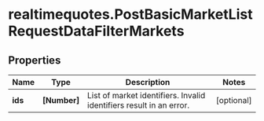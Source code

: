 # realtimequotes.PostBasicMarketListRequestDataFilterMarkets

## Properties

Name | Type | Description | Notes
------------ | ------------- | ------------- | -------------
**ids** | **[Number]** | List of market identifiers. Invalid identifiers result in an error. | [optional] 


